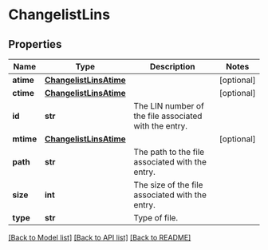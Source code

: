 # ChangelistLins

## Properties
Name | Type | Description | Notes
------------ | ------------- | ------------- | -------------
**atime** | [**ChangelistLinsAtime**](ChangelistLinsAtime.md) |  | [optional] 
**ctime** | [**ChangelistLinsAtime**](ChangelistLinsAtime.md) |  | [optional] 
**id** | **str** | The LIN number of the file associated with the entry. | 
**mtime** | [**ChangelistLinsAtime**](ChangelistLinsAtime.md) |  | [optional] 
**path** | **str** | The path to the file associated with the entry. | 
**size** | **int** | The size of the file associated with the entry. | 
**type** | **str** | Type of file. | 

[[Back to Model list]](../README.md#documentation-for-models) [[Back to API list]](../README.md#documentation-for-api-endpoints) [[Back to README]](../README.md)


